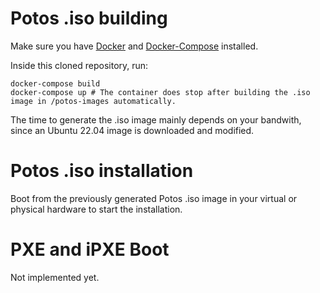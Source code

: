 # Potos .iso building

Make sure you have [Docker](https://docs.docker.com/get-docker) and [Docker-Compose](https://docs.docker.com/compose/install/) installed.

Inside this cloned repository, run:

```
docker-compose build
docker-compose up # The container does stop after building the .iso image in /potos-images automatically.
```

The time to generate the .iso image mainly depends on your bandwith, since an Ubuntu 22.04 image is downloaded and modified.

# Potos .iso installation

Boot from the previously generated Potos .iso image in your virtual or physical hardware to start the installation.

# PXE and iPXE Boot

Not implemented yet.
